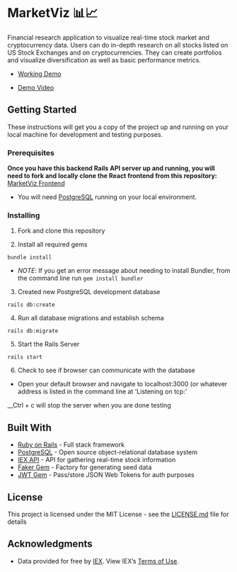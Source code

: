 
# MarketViz 📊📈

Financial research application to visualize real-time stock market and cryptocurrency data. Users can do in-depth research on all stocks listed on US Stock Exchanges and on cryptocurrencies. They can create portfolios and visualize diversification as well as basic performance metrics.

* [Working Demo](https://market-viz.herokuapp.com)

* [Demo Video](https://www.dropbox.com/s/tjf8mflvrdpd7qj/MarketViz%20Demo%20Video.mov?dl=0)

## Getting Started

These instructions will get you a copy of the project up and running on your local machine for development and testing purposes.

### Prerequisites

**Once you have this backend Rails API server up and running, you will need to fork and locally clone the React frontend from this repository:** [MarketViz Frontend](https://github.com/bblair31/marketViz_frontend)

* You will need [PostgreSQL](https://www.postgresql.org/download/) running on your local environment.

### Installing

1. Fork and clone this repository

2. Install all required gems
 
```
bundle install
```
  * *NOTE*: If you get an error message about needing to install Bundler, from the command line run `gem install bundler`
  
3. Created new PostgreSQL development database

```
rails db:create
```

4. Run all database migrations and establish schema

```
rails db:migrate
```

5. Start the Rails Server

```
rails start
```
6. Check to see if browser can communicate with the database

  * Open your default browser and navigate to localhost:3000 (or whatever address is listed in the command line at 'Listening on tcp:'


__Ctrl + c will stop the server when you are done testing

## Built With

* [Ruby on Rails](https://rubyonrails.org/) - Full stack framework
* [PostgreSQL](https://www.postgresql.org/docs/) - Open source object-relational database system
* [IEX API](https://iextrading.com/developer/docs/) - API for gathering real-time stock information
* [Faker Gem](https://github.com/stympy/faker) - Factory for generating seed data
* [JWT Gem](https://github.com/jwt/ruby-jwt) - Pass/store JSON Web Tokens for auth purposes


## License

This project is licensed under the MIT License - see the [LICENSE.md](LICENSE.md) file for details


## Acknowledgments

* Data provided for free by [IEX](https://iextrading.com/developer/). View IEX’s [Terms of Use](https://iextrading.com/api-exhibit-a/).
